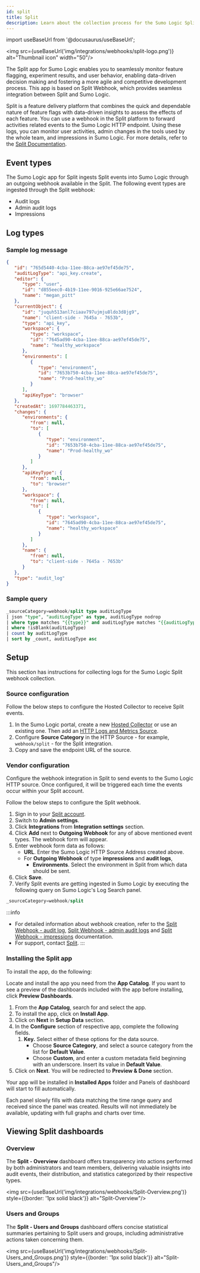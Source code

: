 ```yaml
---
id: split
title: Split
description: Learn about the collection process for the Sumo Logic Split integration.
---
```


import useBaseUrl from '@docusaurus/useBaseUrl';

<img src={useBaseUrl('img/integrations/webhooks/split-logo.png')} alt="Thumbnail icon" width="50"/>

The Split app for Sumo Logic enables you to seamlessly monitor feature flagging, experiment results, and user behavior, enabling data-driven decision making and fostering a more agile and competitive development process. This app is based on Split Webhook, which provides seamless integration between Split and Sumo Logic.

Split is a feature delivery platform that combines the quick and dependable nature of feature flags with data-driven insights to assess the effects of each feature. You can use a webhook in the Split platform to forward activities related events to the Sumo Logic HTTP endpoint. Using these logs, you can monitor user activities, admin changes in the tools used by the whole team, and impressions in Sumo Logic. For more details, refer to the [Split Documentation](https://docs.split.io/docs).

## Event types

The Sumo Logic app for Split ingests Split events into Sumo Logic through an outgoing webhook available in the Split. The following event types are ingested through the Split webhook:
- Audit logs
- Admin audit logs
- Impressions

## Log types

### Sample log message

```json
{
   "id": "765d5440-4cba-11ee-88ca-ae97ef45de75",
   "auditLogType": "api_key.create",
   "editor": {
      "type": "user",
      "id": "d855eec0-4b19-11ee-9016-925e66ae7524",
      "name": "megan_pitt"
   },
   "currentObject": {
      "id": "juquh513anl7ciaav797ujmju8ldo3d8jg9",
      "name": "client-side - 7645a - 7653b",
      "type": "api_key",
      "workspace": {
         "type": "workspace",
         "id": "7645ad90-4cba-11ee-88ca-ae97ef45de75",
         "name": "healthy_workspace"
      },
      "environments": [
         {
            "type": "environment",
            "id": "7653b750-4cba-11ee-88ca-ae97ef45de75",
            "name": "Prod-healthy_wo"
         }
      ],
      "apiKeyType": "browser"
   },
   "createdAt": 1697784463371,
   "changes": {
      "environments": {
         "from": null,
         "to": [
            {
               "type": "environment",
               "id": "7653b750-4cba-11ee-88ca-ae97ef45de75",
               "name": "Prod-healthy_wo"
            }
         ]
      },
      "apiKeyType": {
         "from": null,
         "to": "browser"
      },
      "workspace": {
         "from": null,
         "to": [
            {
               "type": "workspace",
               "id": "7645ad90-4cba-11ee-88ca-ae97ef45de75",
               "name": "healthy_workspace"
            }
         ]
      },
      "name": {
         "from": null,
         "to": "client-side - 7645a - 7653b"
      }
   },
   "type": "audit_log"
}
```

### Sample query

```sql
_sourceCategory=webhook/split type auditLogType
| json "type", "auditLogType" as type, auditLogType nodrop
| where type matches "{{type}}" and auditLogType matches "{{auditLogType}}"
| where !isBlank(auditLogType)
| count by auditLogType
| sort by _count, auditLogType asc 
```

## Setup

This section has instructions for collecting logs for the Sumo Logic Split webhook collection.

### Source configuration

Follow the below steps to configure the Hosted Collector to receive Split events.

1. In the Sumo Logic portal, create a new [Hosted Collector](/docs/send-data/hosted-collectors/configure-hosted-collector/) or use an existing one. Then add an [HTTP Logs and Metrics Source](/docs/send-data/hosted-collectors/http-source/logs-metrics/#configure-an-httplogs-and-metrics-source).
2. Configure **Source Category** in the HTTP Source - for example, `webhook/split` - for the Split integration.
3. Copy and save the endpoint URL of the source.

### Vendor configuration

Configure the webhook integration in Split to send events to the Sumo Logic HTTP source. Once configured, it will be triggered each time the events occur within your Split account.

Follow the below steps to configure the Split webhook.

1. Sign in to your [Split account](https://app.split.io/login).
2. Switch to **Admin settings**.
3. Click **Integrations** from **Integration settings** section.
4. Click **Add** next to **Outgoing Webhook** for any of above mentioned event types. The webhook form will appear.
5. Enter webhook form data as follows:
    - **URL**. Enter the Sumo Logic HTTP Source Address created above.
    - For **Outgoing Webhook** of type **impressions** and **audit logs**,
        - **Environments**. Select the environment in Split from which data should be sent.
6. Click **Save**.
7. Verify Split events are getting ingested in Sumo Logic by executing the following query on Sumo Logic's Log Search panel.
  ```sql
  _sourceCategory=webhook/split
  ```

:::info
- For detailed information about webhook creation, refer to the [Split Webhook - audit log](https://help.split.io/hc/en-us/articles/360020957991-Webhook-audit-log), [Split Webhook - admin audit logs](https://help.split.io/hc/en-us/articles/360051384832-Webhook-admin-audit-logs) and [Split Webhook - impressions](https://help.split.io/hc/en-us/articles/360020700232-Webhook-impressions) documentation.
- For support, contact [Split](https://www.split.io/support/).
:::

### Installing the Split app

To install the app, do the following:

Locate and install the app you need from the **App Catalog**. If you want to see a preview of the dashboards included with the app before installing, click **Preview Dashboards**.

1. From the **App Catalog**, search for and select the app.
2. To install the app, click on **Install App**. 
3. Click on **Next** in **Setup Data** section.
4. In the **Configure** section of respective app, complete the following fields.
    1. **Key.** Select either of these options for the data source.
        * Choose **Source Category**, and select a source category from the list for **Default Value**.
        * Choose **Custom**, and enter a custom metadata field beginning with an underscore. Insert its value in **Default Value**.
5. Click on **Next**. You will be redirected to **Preview & Done** section.

Your app will be installed in **Installed Apps** folder and Panels of dashboard will start to fill automatically.

Each panel slowly fills with data matching the time range query and received since the panel was created. Results will not immediately be available, updating with full graphs and charts over time.

## Viewing Split dashboards

### Overview

The **Split - Overview** dashboard offers transparency into actions performed by both administrators and team members, delivering valuable insights into audit events, their distribution, and statistics categorized by their respective types.

<img src={useBaseUrl('img/integrations/webhooks/Split-Overview.png')} style={{border: '1px solid black'}} alt="Split-Overview"/>

### Users and Groups

The **Split - Users and Groups** dashboard offers concise statistical summaries pertaining to Split users and groups, including administrative actions taken concerning them.

<img src={useBaseUrl('img/integrations/webhooks/Split-Users_and_Groups.png')} style={{border: '1px solid black'}} alt="Split-Users_and_Groups"/>
